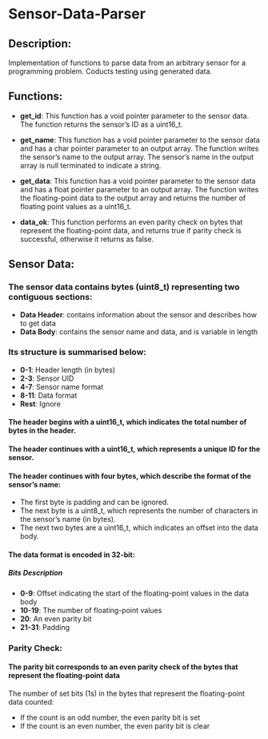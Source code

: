 # Sensor-Data-Parser

## Description: 
Implementation of functions to parse data from an arbitrary sensor for a programming problem. Coducts testing using generated data.


## Functions:
- **get_id**: This function has a void pointer parameter to the sensor data. The function returns the sensor’s ID as a uint16_t. 

- **get_name**: This function has a void pointer parameter to the sensor data and has a char pointer parameter to an output array. The function writes the sensor’s name to the output array. The sensor’s name in the output array is null terminated to indicate a string. 

- **get_data**: This function has a void pointer parameter to the sensor data and has a float pointer parameter to an output array. The function writes the floating-point data to the output array and returns the number of floating point values as a uint16_t.

- **data_ok**: This function performs an even parity check on bytes that represent the floating-point data, and returns true if parity check is successful, otherwise it returns as false.


## Sensor Data:
### The sensor data contains bytes (uint8_t) representing two contiguous sections: 
- **Data Header**:  contains information about the sensor and describes how to get  data
- **Data Body**: contains the sensor name and data, and is variable in length

### Its structure is summarised below: 
- **0-1**: Header length (in bytes) 
- **2-3**: Sensor UID 
- **4-7**: Sensor name format 
- **8-11**: Data format 
- **Rest**: Ignore

#### The header begins with a uint16_t, which indicates the total number of bytes in the header.

#### The header continues with a uint16_t, which represents a unique ID for the sensor. 

#### The header continues with four bytes, which describe the format of the sensor’s name: 
- The first byte is padding and can be ignored. 
- The next byte is a uint8_t, which represents the number of characters in the sensor’s name (in bytes). 
- The next two bytes are a uint16_t, which indicates an offset into the data body. 


#### The data format is encoded in 32-bit: 
##### Bits Description 
- **0-9**: Offset indicating the start of the floating-point values in the data body 
- **10-19**: The number of floating-point values 
- **20**: An even parity bit
- **21-31**: Padding 


### Parity Check:
#### The parity bit corresponds to an even parity check of the bytes that represent the floating-point data
The number of set bits (1s) in the bytes that represent the floating-point data counted:
- If the count is an odd number, the even parity bit is set 
- If the count is an even number, the even parity bit is clear 
